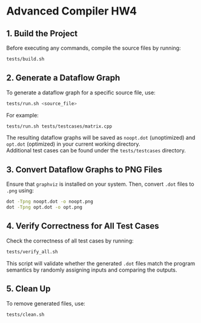 # Advanced Compiler HW4

## 1. Build the Project

Before executing any commands, compile the source files by running:

```bash
tests/build.sh
```

## 2. Generate a Dataflow Graph

To generate a dataflow graph for a specific source file, use:

```bash
tests/run.sh <source_file>
```

For example:
```bash
tests/run.sh tests/testcases/matrix.cpp
```

The resulting dataflow graphs will be saved as `noopt.dot` (unoptimized) and `opt.dot` (optimized) in your current working directory.  
Additional test cases can be found under the `tests/testcases` directory.

## 3. Convert Dataflow Graphs to PNG Files

Ensure that `graphviz` is installed on your system. Then, convert `.dot` files to `.png` using:

```bash
dot -Tpng noopt.dot -o noopt.png
dot -Tpng opt.dot -o opt.png
```

## 4. Verify Correctness for All Test Cases

Check the correctness of all test cases by running:

```bash
tests/verify_all.sh
```

This script will validate whether the generated `.dot` files match the program semantics by randomly assigning inputs and comparing the outputs.

## 5. Clean Up

To remove generated files, use:

```bash
tests/clean.sh
```